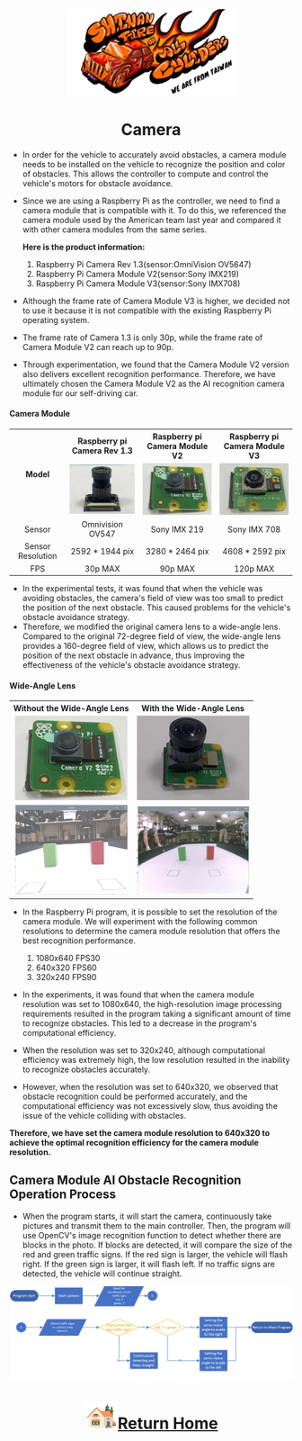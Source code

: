 <div align="center"><img src="../../other/img/logo.png" width="300" alt=" logo"></div>

# <div align="center">Camera</div> 
- In order for the vehicle to accurately avoid obstacles, a camera module needs to be installed on the vehicle to recognize the position and color of obstacles. This allows the controller to compute and control the vehicle's motors for obstacle avoidance.  
- Since we are using a Raspberry Pi as the controller, we need to find a camera module that is compatible with it. To do this, we referenced the camera module used by the American team last year and compared it with other camera modules from the same series.
  
  __Here is the product information:__
    1. Raspberry Pi Camera Rev 1.3(sensor:OmniVision OV5647)
    2. Raspberry Pi Camera Module V2(sensor:Sony IMX219)
    3. Raspberry Pi Camera Module V3(sensor:Sony IMX708)
     
- Although the frame rate of Camera Module V3 is higher, we decided not to use it because it is not compatible with the existing Raspberry Pi operating system.  
- The frame rate of Camera 1.3 is only 30p, while the frame rate of Camera Module V2 can reach up to 90p.  
- Through experimentation, we found that the Camera Module V2 version also delivers excellent recognition performance. Therefore, we have ultimately chosen the Camera Module V2 as the AI recognition camera module for our self-driving car. 

#### Camera Module
<div align="center">
<table>
<tr align="center" >
<th rowspan="2">Model</th> 
<th >Raspberry pi Camera Rev 1.3</th>
<th >Raspberry pi Camera Module V2</th>
<th >Raspberry pi Camera Module V3</thd>
</tr>
<tr align="center">

<td><img src="./img/V1.jpeg" width=200 alt="V1"  /></td>
<td><img src="./img/V2.jpeg" width=200 alt="V2" ></td>
<td><img src="./img/V3.jpeg" width=200 alt="V3" /></td>
</tr>
<tr align="center">
<td>Sensor</td>
<td>Omnivision OV547</td>
<td>Sony IMX 219</td>
<td>Sony IMX 708</td>
</tr>
<tr align="center">
<td>Sensor Resolution</td>
<td>2592 * 1944 pix</td>
<td>3280 * 2464 pix</td>
<td>4608 * 2592 pix</td>
</tr>
<tr align="center">
<td>FPS</td>
<td>30p MAX</td>
<td>90p MAX</td>
<td>120p MAX</td>
</tr>
</table>
</div>

- In the experimental tests, it was found that when the vehicle was avoiding obstacles, the camera's field of view was too small to predict the position of the next obstacle. This caused problems for the vehicle's obstacle avoidance strategy.  
- Therefore, we modified the original camera lens  to a wide-angle lens. Compared to the original 72-degree field of view, the wide-angle lens provides a 160-degree field of view, which allows us to predict the position of the next obstacle in advance, thus improving the effectiveness of the vehicle's obstacle avoidance strategy.

#### Wide-Angle Lens
<div align="center">
<table>
<tr align="center">
<th> Without the Wide-Angle Lens</th> 
<th>With the Wide-Angle Lens</th>
</tr>
<tr align="center">
<td><img src="./img/V2.jpeg" width=200 alt="site" ></td>
<td><img src="./img/V2_Wide_Angle.jpeg" width=200 alt="site" >
</td>
</tr>
<tr align="center">
<td><img src="./img/72angle.png" width=200 alt="site" ></td>
<td> <img src="./img/160angle.png" width=200 alt="site" ></td>
</tr>
</table>
</div>

- In the Raspberry Pi program, it is possible to set the resolution of the camera module. We will experiment with the following common resolutions to determine the camera module resolution that offers the best recognition performance.

  1. 1080x640 FPS30
  2. 640x320 FPS60
  3. 320x240 FPS90
     
- In the experiments, it was found that when the camera module resolution was set to 1080x640, the high-resolution image processing requirements resulted in the program taking a significant amount of time to recognize obstacles. This led to a decrease in the program's computational efficiency.
- When the resolution was set to 320x240, although computational efficiency was extremely high, the low resolution resulted in the inability to recognize obstacles accurately.
- However, when the resolution was set to 640x320, we observed that obstacle recognition could be performed accurately, and the computational efficiency was not excessively slow, thus avoiding the issue of the vehicle colliding with obstacles.
  
__Therefore, we have set the camera module resolution to 640x320 to achieve the optimal recognition efficiency for the camera module resolution.__

## Camera Module AI Obstacle Recognition Operation Process

- When the program starts, it will start the camera, continuously take pictures and transmit them to the main controller. Then, the program will use OpenCV's image recognition function to detect whether there are blocks in the photo. If blocks are detected, it will compare the size of the red and green traffic signs. If the red sign is larger, the vehicle will flash right. If the green sign is larger, it will flash left. If no traffic signs are detected, the vehicle will continue straight.
  
<div align=center><img src="./img/camera.png"></div>

# <div align="center">![HOME](../../other/img/Home.png)[Return Home](../../)</div>  

